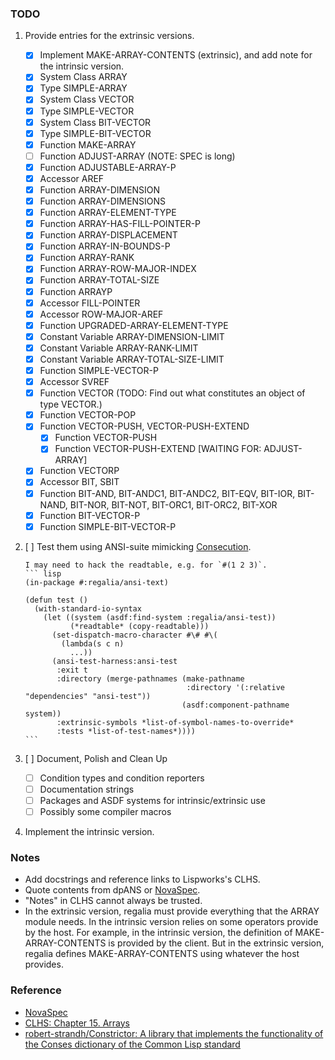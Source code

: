 ### TODO

1. Provide entries for the extrinsic versions.

   + [X] Implement MAKE-ARRAY-CONTENTS (extrinsic), and add note for the intrinsic version.
   + [X] System Class ARRAY 
   + [X] Type SIMPLE-ARRAY
   + [X] System Class VECTOR
   + [X] Type SIMPLE-VECTOR 
   + [X] System Class BIT-VECTOR
   + [X] Type SIMPLE-BIT-VECTOR 
   + [X] Function MAKE-ARRAY
   + [ ] Function ADJUST-ARRAY (NOTE: SPEC is long)
   + [X] Function ADJUSTABLE-ARRAY-P
   + [X] Accessor AREF
   + [X] Function ARRAY-DIMENSION
   + [X] Function ARRAY-DIMENSIONS
   + [X] Function ARRAY-ELEMENT-TYPE
   + [X] Function ARRAY-HAS-FILL-POINTER-P
   + [X] Function ARRAY-DISPLACEMENT
   + [X] Function ARRAY-IN-BOUNDS-P
   + [X] Function ARRAY-RANK
   + [X] Function ARRAY-ROW-MAJOR-INDEX
   + [X] Function ARRAY-TOTAL-SIZE
   + [X] Function ARRAYP
   + [X] Accessor FILL-POINTER
   + [X] Accessor ROW-MAJOR-AREF
   + [X] Function UPGRADED-ARRAY-ELEMENT-TYPE 
   + [X] Constant Variable ARRAY-DIMENSION-LIMIT
   + [X] Constant Variable ARRAY-RANK-LIMIT
   + [X] Constant Variable ARRAY-TOTAL-SIZE-LIMIT
   + [X] Function SIMPLE-VECTOR-P
   + [X] Accessor SVREF 
   + [X] Function VECTOR (TODO: Find out what constitutes an object of type VECTOR.)
   + [X] Function VECTOR-POP
   + [X] Function VECTOR-PUSH, VECTOR-PUSH-EXTEND
     + [X] Function VECTOR-PUSH
     + [X] Function VECTOR-PUSH-EXTEND [WAITING FOR: ADJUST-ARRAY]
   + [X] Function VECTORP
   + [X] Accessor BIT, SBIT
   + [X] Function BIT-AND, BIT-ANDC1, BIT-ANDC2, BIT-EQV, BIT-IOR, BIT-NAND, BIT-NOR, BIT-NOT, BIT-ORC1, BIT-ORC2, BIT-XOR
   + [X] Function BIT-VECTOR-P
   + [X] Function SIMPLE-BIT-VECTOR-P

2. [ ] Test them using ANSI-suite mimicking
       [Consecution](https://github.com/s-expressionists/Consecution/).
       
       I may need to hack the readtable, e.g. for `#(1 2 3)`. 
       ``` lisp
       (in-package #:regalia/ansi-text)

       (defun test ()
         (with-standard-io-syntax
           (let ((system (asdf:find-system :regalia/ansi-test))
                 (*readtable* (copy-readtable)))
             (set-dispatch-macro-character #\# #\(
   	           (lambda(s c n)
                 ...))
             (ansi-test-harness:ansi-test
              :exit t
              :directory (merge-pathnames (make-pathname
                                           :directory '(:relative "dependencies" "ansi-test"))
                                          (asdf:component-pathname system))
              :extrinsic-symbols *list-of-symbol-names-to-override*
              :tests *list-of-test-names*))))
       ```

3. [ ] Document, Polish and Clean Up

   + [ ] Condition types and condition reporters
   + [ ] Documentation strings 
   + [ ] Packages and ASDF systems for intrinsic/extrinsic use
   + [ ] Possibly some compiler macros 

4. Implement the intrinsic version.

### Notes

+ Add docstrings and reference links to Lispworks's CLHS. 
+ Quote contents from dpANS or [NovaSpec](https://novaspec.org/cl/).
+ "Notes" in CLHS cannot always be trusted.
+ In the extrinsic version, regalia must provide everything that the ARRAY
  module needs. In the intrinsic version relies on some operators provide by
  the host. For example, in the intrinsic version, the definition of
  MAKE-ARRAY-CONTENTS is provided by the client. But in the extrinsic version,
  regalia defines MAKE-ARRAY-CONTENTS using whatever the host provides.

### Reference

+ [NovaSpec](https://novaspec.org/cl/)
+ [CLHS: Chapter 15. Arrays](https://www.lispworks.com/documentation/lw60/CLHS/Body/15_.htm)
+ [robert-strandh/Constrictor: A library that implements the functionality of the Conses dictionary of the Common Lisp standard](https://github.com/robert-strandh/Constrictor)
